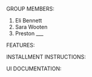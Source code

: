 GROUP MEMBERS:
1) Eli Bennett
2) Sara Wooten
3) Preston ___

FEATURES:

INSTALLMENT INSTRUCTIONS:

UI DOCUMENTATION:
